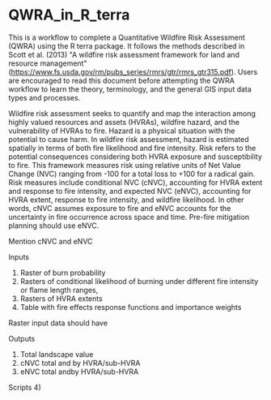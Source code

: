 # QWRA_in_R_terra
This is a workflow to complete a Quantitative Wildfire Risk Assessment (QWRA) using the R terra package. It follows the methods described in Scott et al. (2013) "A wildfire risk assessment framework for land and resource management" (https://www.fs.usda.gov/rm/pubs_series/rmrs/gtr/rmrs_gtr315.pdf). Users are encouraged to read this document before attempting the QWRA workflow to learn the theory, terminology, and the general GIS input data types and processes.

Wildfire risk assessment seeks to quantify and map the interaction among highly valued resources and assets (HVRAs), wildfire hazard, and the vulnerability of HVRAs to fire. Hazard is a physical situation with the potential to cause harm. In wildfire risk assessment, hazard is estimated spatially in terms of both fire likelihood and fire intensity. Risk refers to the potential consequences considering both HVRA exposure and susceptibility to fire. This framework measures risk using relative units of Net Value Change (NVC) ranging from -100 for a total loss to +100 for a radical gain. Risk measures include conditional NVC (cNVC), accounting for HVRA extent and response to fire intensity, and expected NVC (eNVC), accounting for HVRA extent, response to fire intensity, and wildfire likelihood. In other words, cNVC assumes exposure to fire and eNVC accounts for the uncertainty in fire occurrence across space and time. Pre-fire mitigation planning should use eNVC.

Mention cNVC and eNVC

Inputs
1) Raster of burn probability
2) Rasters of conditional likelihood of burning under different fire intensity or flame length ranges,
3) Rasters of HVRA extents
4) Table with fire effects response functions and importance weights

Raster input data should have 

Outputs
1) Total landscape value
2) cNVC total and by HVRA/sub-HVRA
3) eNVC total andby HVRA/sub-HVRA

Scripts
4) 
